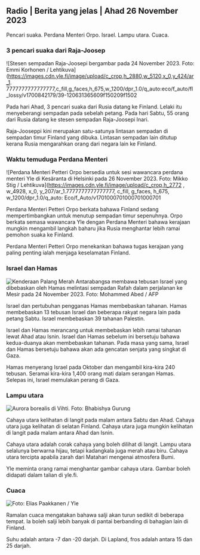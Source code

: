 Radio \| Berita yang jelas \| Ahad 26 November 2023
------------------------------------------

Pencari suaka. Perdana Menteri Orpo. Israel. Lampu utara. Cuaca.

### 3 pencari suaka dari Raja-Joosep

![Stesen sempadan Raja-Joosepi bergambar pada 24 November 2023. Foto: Emmi Korhonen / Lehtikuva](https://images.cdn.yle.fi/image/upload/c_crop,h_2880,w_5120,x_0,y_424/ar_1. 7777777777777777,c_fill,g_faces,h_675,w_1200/dpr_1.0/q_auto:eco/f_auto/fl_lossy/v1700842179/39-120631365609f150209f1502

Pada hari Ahad, 3 pencari suaka dari Rusia datang ke Finland. Lelaki itu menyeberangi sempadan pada sebelah petang. Pada hari Sabtu, 55 orang dari Rusia datang ke stesen sempadan Raja-Joosepi Inari.

Raja-Jooseppi kini merupakan satu-satunya lintasan sempadan di sempadan timur Finland yang dibuka. Lintasan sempadan lain ditutup kerana Rusia mengarahkan orang dari negara lain ke Finland.

### Waktu temuduga Perdana Menteri

![Perdana Menteri Petteri Orpo bersedia untuk sesi wawancara perdana menteri Yle di Kesäranta di Helsinki pada 26 November 2023. Foto: Mikko Stig / Lehtikuva](https://images.cdn.yle.fi/image/upload/c_crop,h_2772 , w_4928, x_0, y_207/ar_1.7777777777777777, c_fill, g_faces, h_675, w_1200/dpr_1.0/q_auto: Eco/f_Auto/v1701000701000701000701

Perdana Menteri Petteri Orpo berkata bahawa Finland sedang mempertimbangkan untuk menutup sempadan timur sepenuhnya. Orpo berkata semasa wawancara Yle dengan Perdana Menteri bahawa kerajaan mungkin mengambil langkah baharu jika Rusia menghantar lebih ramai pemohon suaka ke Finland.

Perdana Menteri Petteri Orpo menekankan bahawa tugas kerajaan yang paling penting ialah menjaga keselamatan Finland.

### Israel dan Hamas

![Kenderaan Palang Merah Antarabangsa membawa tebusan Israel yang dibebaskan oleh Hamas melintasi sempadan Rafah dalam perjalanan ke Mesir pada 24 November 2023. Foto: Mohammed Abed / AFP](https://images.cdn.yle.fi/image/upload/c_crop,h_2079,w_3696,x_0,y_366/ar_1.7777777777777777,c_fill,g_faces,h_675,w_1200/dpr_1.0/q_auto:eco/f_auto/9301008/93_10086560e4e1a0ebe)

Israel dan pertubuhan pengganas Hamas membebaskan tahanan. Hamas membebaskan 13 tebusan Israel dan beberapa rakyat negara lain pada petang Sabtu. Israel membebaskan 39 tahanan Palestin.

Israel dan Hamas merancang untuk membebaskan lebih ramai tahanan lewat Ahad atau Isnin. Israel dan Hamas sebelum ini bersetuju bahawa kedua-duanya akan membebaskan tahanan. Pada masa yang sama, Israel dan Hamas bersetuju bahawa akan ada gencatan senjata yang singkat di Gaza.

Hamas menyerang Israel pada Oktober dan mengambil kira-kira 240 tebusan. Seramai kira-kira 1,400 orang mati dalam serangan Hamas. Selepas ini, Israel memulakan perang di Gaza.

### Lampu utara

![Aurora borealis di Vihti. Foto: Bhabishya Gurung](https://images.cdn.yle.fi/image/upload/c_crop,h_360,w_640,x_0,y_443/ar_1.777777777777777,c_fill,g_faces,h_675,w_1200/dq_au.eco/f_auto/fl_lossy/v1700996219/39-120676065630ab4cbda3)

Cahaya utara kelihatan di langit pada malam antara Sabtu dan Ahad. Cahaya utara juga kelihatan di selatan Finland. Cahaya utara juga mungkin kelihatan di langit pada malam antara Ahad dan Isnin.

Cahaya utara adalah corak cahaya yang boleh dilihat di langit. Lampu utara selalunya berwarna hijau, tetapi kadangkala juga merah atau biru. Cahaya utara tercipta apabila zarah dari Matahari mengenai atmosfera Bumi.

Yle meminta orang ramai menghantar gambar cahaya utara. Gambar boleh didapati dalam talian di yle.fi.

### Cuaca

![ Foto: Elias Paakkanen / Yle](https://images.cdn.yle.fi/image/upload/c_crop,h_1080,w_1919,x_0,y_0/ar_1.7777777777777777,c_fill,g_faces,h_675/w_pr_120.0/q_auto:eco/f_auto/fl_lossy/v1701007097/39-120685165634edcb0ac7)

Ramalan cuaca mengatakan bahawa salji akan turun sedikit di beberapa tempat. Ia boleh salji lebih banyak di pantai berbanding di bahagian lain di Finland.

Suhu adalah antara -7 dan -20 darjah. Di Lapland, fros adalah antara 15 dan 25 darjah.